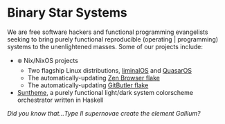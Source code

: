 # Binary Star Systems

We are free software hackers and functional programming evangelists seeking to
bring purely functional reproducible (operating | programming) systems to the
unenlightened masses. Some of our projects include:

- ❄️ Nix/NixOS projects
    - Two flagship Linux distributions, [liminalOS](https://github.com/youwen5/liminalOS) and [QuasarOS](https://github.com/quantum9innovation/quasaros)
    - The automatically-updating [Zen Browser flake](https://github.com/youwen5/zen-browser-flake)
    - The automatically-updating [GitButler flake](https://github.com/youwen5/gitbutler-flake)
- [Suntheme](https://github.com/quantum9Innovation/suntheme), a purely functional light/dark system colorscheme orchestrator written in Haskell

_Did you know that...Type II supernovae create the element Gallium?_
